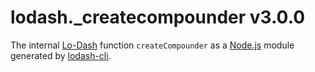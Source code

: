 # lodash._createcompounder v3.0.0

The internal [Lo-Dash](https://lodash.com/) function `createCompounder` as a [Node.js](http://nodejs.org/) module generated by [lodash-cli](https://www.npmjs.com/package/lodash-cli).
